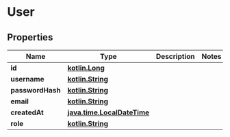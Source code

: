 # User

## Properties
Name | Type | Description | Notes
------------ | ------------- | ------------- | -------------
**id** | [**kotlin.Long**](.md) |  | 
**username** | [**kotlin.String**](.md) |  | 
**passwordHash** | [**kotlin.String**](.md) |  | 
**email** | [**kotlin.String**](.md) |  | 
**createdAt** | [**java.time.LocalDateTime**](java.time.LocalDateTime.md) |  | 
**role** | [**kotlin.String**](.md) |  | 
